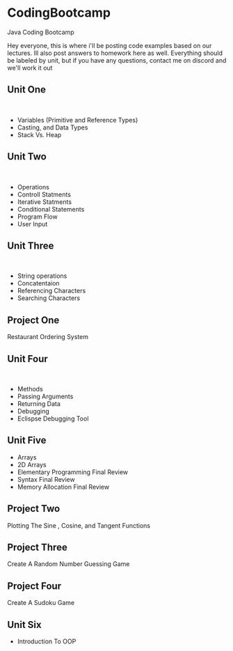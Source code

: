 # CodingBootcamp
Java Coding Bootcamp 

Hey everyone, this is where i'll be posting code examples based on our lectures. Ill also post answers to homework here as well.
Everything should be labeled by unit, but if you have any questions, contact me on discord and we'll work it out

<h2>Unit One </h2> <br>
<ul>
  <li>Variables (Primitive and Reference Types) </li>
  <li> Casting, and Data Types </li>
  <li> Stack Vs. Heap </li>
</ul>

<h2>Unit Two </h2> <br>
<ul>
  <li>Operations</li>
  <li>Controll Statments </li>
  <li>Iterative Statments </li>
  <li>Conditional Statements </li>
  <li>Program Flow</li>
  <li>User Input</li>
</ul>

<h2>Unit Three </h2> <br>
<ul>
  <li>String operations</li>
  <li>Concatentaion</li>
  <li>Referencing Characters</li>
  <li>Searching Characters</li>
</ul>


<h2> Project One </h2>
  <p> Restaurant Ordering System</p>


<h2>Unit Four </h2> <br>
<ul>
  <li>Methods</li>
  <li>Passing Arguments</li>
  <li>Returning Data</li>
  <li> Debugging </li> 
  <li> Eclispse Debugging Tool </li>
</ul>

<h2> Unit Five </h2>
  <ul>
    <li> Arrays </li>
    <li> 2D Arrays </li>
    <li> Elementary Programming Final Review </li> 
    <li> Syntax Final Review </li>
    <li> Memory Allocation Final Review </li>
  </ul>
  
  <h2> Project Two </h2>
  <p>Plotting The Sine , Cosine, and Tangent Functions</p>
  
  <h2> Project Three </h2>
  <p>Create A Random Number Guessing Game</p>
  
   <h2> Project Four </h2>
  <p>Create A Sudoku Game</p>
  

<h2> Unit Six </h2>
<ul>
  <li> Introduction To OOP </li>
 </ul>


